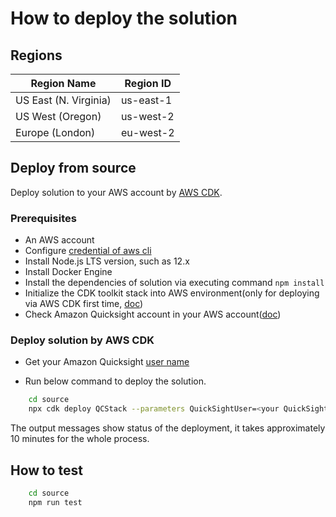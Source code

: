 
# How to deploy the solution

## Regions

| Region Name | Region ID |
|----------|--------|
| US East (N. Virginia) | us-east-1 |
| US West (Oregon) | us-west-2 |
| Europe (London) | eu-west-2 |

## Deploy from source

Deploy solution to your AWS account by [AWS CDK](https://docs.aws.amazon.com/cdk/v2/guide/home.html).
### Prerequisites

- An AWS account
- Configure [credential of aws cli](https://docs.aws.amazon.com/cli/latest/userguide/getting-started-quickstart.html)
- Install Node.js LTS version, such as 12.x
- Install Docker Engine
- Install the dependencies of solution via executing command `npm install`
- Initialize the CDK toolkit stack into AWS environment(only for deploying via AWS CDK first time, [doc](https://docs.aws.amazon.com/cdk/v2/guide/getting_started.html#getting_started_install))
- Check Amazon Quicksight account in your AWS account([doc](https://awslabs.github.io/quantum-ready-solution-for-drug-discovery/en/deployment/#step1-check-your-quicksight))

### Deploy solution by AWS CDK
   
   * Get your Amazon Quicksight [user name](https://us-east-1.quicksight.aws.amazon.com/sn/admin#)

   * Run below command to deploy the solution.

```sh
    cd source
    npx cdk deploy QCStack --parameters QuickSightUser=<your QuickSight user>
```

The output messages show status of the deployment, it takes approximately 10 minutes for the whole process.

## How to test

```sh
    cd source
    npm run test
```
